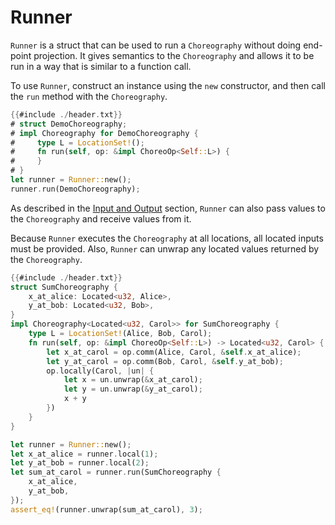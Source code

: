 # Runner

`Runner` is a struct that can be used to run a `Choreography` without doing end-point projection. It gives semantics to the `Choreography` and allows it to be run in a way that is similar to a function call.

To use `Runner`, construct an instance using the `new` constructor, and then call the `run` method with the `Choreography`.

```rust
{{#include ./header.txt}}
# struct DemoChoreography;
# impl Choreography for DemoChoreography {
#     type L = LocationSet!();
#     fn run(self, op: &impl ChoreoOp<Self::L>) {
#     }
# }
let runner = Runner::new();
runner.run(DemoChoreography);
```

As described in the [Input and Output](./guide-input-and-output.md) section, `Runner` can also pass values to the `Choreography` and receive values from it.

Because `Runner` executes the `Choreography` at all locations, all located inputs must be provided. Also, `Runner` can unwrap any located values returned by the `Choreography`.

```rust
{{#include ./header.txt}}
struct SumChoreography {
    x_at_alice: Located<u32, Alice>,
    y_at_bob: Located<u32, Bob>,
}
impl Choreography<Located<u32, Carol>> for SumChoreography {
    type L = LocationSet!(Alice, Bob, Carol);
    fn run(self, op: &impl ChoreoOp<Self::L>) -> Located<u32, Carol> {
        let x_at_carol = op.comm(Alice, Carol, &self.x_at_alice);
        let y_at_carol = op.comm(Bob, Carol, &self.y_at_bob);
        op.locally(Carol, |un| {
            let x = un.unwrap(&x_at_carol);
            let y = un.unwrap(&y_at_carol);
            x + y
        })
    }
}

let runner = Runner::new();
let x_at_alice = runner.local(1);
let y_at_bob = runner.local(2);
let sum_at_carol = runner.run(SumChoreography {
    x_at_alice,
    y_at_bob,
});
assert_eq!(runner.unwrap(sum_at_carol), 3);
```

